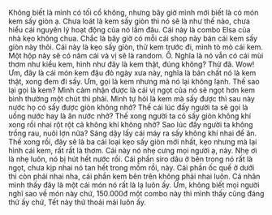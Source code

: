 Không biết là mình có tối cổ không, nhưng bây giờ mình mới biết là có món kem sấy giòn ạ. Chưa loát là kem sấy giòn thì nó sẽ là như thế nào, chưa hiểu cái nguyên lý hoạt động của nó lắm đâu. Cái này là combo Elsa của nhà kẹo không chua. Chắc là bây giờ có mỗi cái shop này bán cái kem sấy giòn này thôi. Cái này là kẹo sấy giòn, thử kem trước đi, mình tò mò cái kem. Một hộp này sẽ có năm cái và vị sẽ là random. Ồ. Nghĩa là nó vẫn có cái mùi thơm như kiểu kem, hình như đây là kem thật, đúng không? Thử đã. Wow! Ưm, đây là cái món kem đậu đỏ ngày xưa này, nghĩa là bản chất nó là kem thật, xong đem đi sấy. Ưm, gọi là kem nhưng mà nó lại không lạnh. Thế sao lại gọi là kem? Mình cảm nhận được là cái vị ngọt của nó sẽ ngọt hơn kem bình thường một chút thì phải. Mình tự hỏi là kem mà sấy được thì sau này nước họ có sấy được giòn không nhở? Thế cái lúc đấy người ta sẽ gọi là uống nước hay là ăn nước nhở? Thế xong người ta có sấy giòn không khí xong rồi nhai rột rột cả không khí không nhở? Sao lúc đấy người ta không trồng rau, nuôi lợn nữa? Sáng dậy lấy cái máy ra sấy không khí nhai để ăn. Thế xong rồi, đây sẽ là ba cái loại kẹo sấy giòn mới nhất, kẹo nhưng mà lại hình cái kem, rất rất là thơm. Cái này nó nhẹ cưng mọi người ạ, này. Nhẹ ơi là nhẹ luôn, nó bị hút hết nước rồi. Cái phần siro dâu ở bên trong nó rất là ngọt, chưa kịp nhai nó tan hết trong mồm rồi, này. Cái phần ốc quế ở dưới thì còn phải nhai nha, cái phần kem bên trên không phải nhai luôn. Cá nhân mình thấy đây là một cái món nó rất là lạ luôn ấy. Ừm, không biết mọi người nghĩ sao về món này chứ, 150.000đ một combo này thì mình thấy cũng đáng thử ấy chứ, Tết này thử thoải mái luôn ấy.